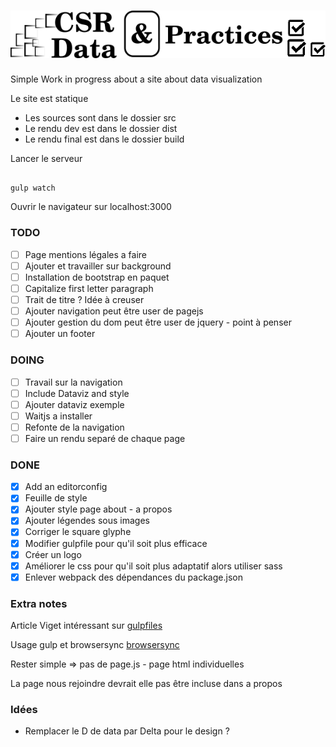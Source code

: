 ![alt tag](https://github.com/mosleymos/csr4data/blob/master/csr_data_logo.png?raw=true)
====
Simple Work in progress about a site about data visualization

Le site est statique
- Les sources sont dans le dossier src
- Le rendu dev est dans le dossier dist
- Le rendu final est dans le dossier build

Lancer le serveur

```

gulp watch

```

Ouvrir le navigateur sur localhost:3000

### TODO

- [ ] Page mentions légales a faire
- [ ] Ajouter et travailler sur background
- [ ] Installation de bootstrap en paquet
- [ ] Capitalize first letter paragraph
- [ ] Trait de titre ?  Idée à creuser
- [ ] Ajouter navigation peut être user de pagejs
- [ ] Ajouter gestion du dom peut être user de jquery - point à penser
- [ ] Ajouter un footer

### DOING

- [ ] Travail sur la navigation
- [ ] Include Dataviz and style
- [ ] Ajouter dataviz exemple
- [ ] Waitjs a installer
- [ ] Refonte de la navigation
- [ ] Faire un rendu separé de chaque page

### DONE

- [x] Add an editorconfig
- [x] Feuille de style
- [x] Ajouter style page about - a propos
- [x] Ajouter légendes sous images
- [x] Corriger le square glyphe
- [x] Modifier gulpfile pour qu'il soit plus efficace
- [x] Créer un logo
- [x] Améliorer le css pour qu'il soit plus adaptatif alors utiliser sass
- [x] Enlever webpack des dépendances du package.json

### Extra notes

Article Viget intéressant sur
[gulpfiles](https://www.viget.com/articles/gulp-browserify-starter-faq)

Usage gulp et browsersync [browsersync](https://www.browsersync.io/docs/gulp/)

Rester simple => pas de page.js - page html individuelles

La page nous rejoindre devrait elle pas être incluse dans a propos

### Idées

- Remplacer le D de data par Delta pour le design ?

